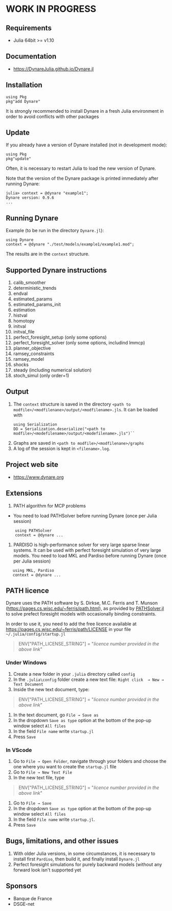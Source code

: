 # WORK IN PROGRESS

## Requirements
- Julia 64bit >= v1.10

## Documentation
- https://DynareJulia.github.io/Dynare.jl

## Installation 

```
using Pkg
pkg"add Dynare"
```
It is strongly recommended to install Dynare in a fresh Julia environment in order to avoid conflicts with other packages

## Update
If you already have a version of Dynare installed (not in development mode):
```
using Pkg
pkg"update"
```

Often, it is necessary to restart Julia to load the new version of Dynare.

Note that the version of the Dynare package is printed immediately after running Dynare:
```
julia> context = @dynare "example1";
Dynare version: 0.9.6
...
```

## Running Dynare

Example (to be run in the directory ``Dynare.jl``):
```
using Dynare
context = @dynare "./test/models/example1/example1.mod";
```
The results are in the ``context`` structure.

## Supported Dynare instructions

1. calib_smoother
1. deterministic_trends
1. endval
1. estimated\_params
1. estimated\_params\_init
1. estimation
1. histval
1. homotopy
1. initval
1. initval\_file
1. perfect\_foresight\_setup (only some options)
1. perfect\_foresight\_solver (only some options, includind lmmcp)
1. planner_objective
1. ramsey_constraints
1. ramsey\_model
1. shocks
1. steady (including numerical solution)
1. stoch_simul (only order=1)

## Output
1. The ``context`` structure is saved in the directory
   ``<path to modfile>/<modfilenane>/output/<modfilename>.jls``. It can be loaded with
   ```
   using Serialization
   DD = Serialization.deserialize("<path to modfile>/<modefilename>/output/<modefilename>.jls")``
   ```
1. Graphs are saved in ``<path to
   modfile>/<modfilenane>/graphs``
1. A log of the session is kept in `<filename>.log`.

## Project web site

- https://www.dynare.org

## Extensions
1. PATH algorithm for MCP problems
  - You need to load PATHSolver before running Dynare (once per Julia
    session)
```
    using PATHSolver
    context = @dynare ...
```
1. PARDISO is high-performance solver for very large sparse linear
   systems. It can be used with perfect foresight simulation of very
   large models. You need to load MKL and Pardiso before running
   Dynare (once per Julia session)
```
   using MKL, Pardiso
   context = @dynare ...
```

## PATH licence

Dynare uses the PATH software by S. Dirkse, M.C. Ferris and T. Munson (https://pages.cs.wisc.edu/~ferris/path.html),
as provided by
[PATHSolver.jl](https://github.com/chkwon/PATHSolver.jl) to solve
prefect foresight models with occasionally binding constraints. 

In order to use it, you need to add the free licence available at
https://pages.cs.wisc.edu/~ferris/path/LICENSE in your file
``~/.julia/config/startup.jl``

> ENV["PATH_LICENSE_STRING"] = "*licence number provided in the above
> link*"

### Under Windows
1. Create a new folder in your ``.julia`` directory called ``config``
1. In the ``.julia\config`` folder create a new text file: ``Right click  → New → Text Document``
1. Inside the new text document, type:

> ENV["PATH_LICENSE_STRING"] = "*licence number provided in the above
> link*"

1. In the text document, go ``File → Save as``
1. In the dropdown ``Save as type`` option at the bottom of the pop-up window select ``All files``
1. In the field ``File name`` write ``startup.jl``
1. Press ``Save``

### In VScode
1. Go to ``File → Open Folder``, navigate through your folders and choose the one where you want to create the ``startup.jl`` file
1. Go to ``File → New Text File``
1. In the new text file, type
> ENV["PATH_LICENSE_STRING"] = "*licence number provided in the above
> link*"

1. Go to ``File → Save``
1. In the dropdown ``Save as type`` option at the bottom of the pop-up window select ``All files``
1. In the field ``File name`` write ``startup.jl``.
1. Press ``Save``

## Bugs, limitations,  and other issues
1. With older Julia versions, in some circumstances, it is necessary to install first `Pardiso`, then build it, and finally install `Dynare.jl`
2. Perfect foresight simulations for purely backward models (without any forward look isn't supported yet

## Sponsors
- Banque de France
- DSGE-net
